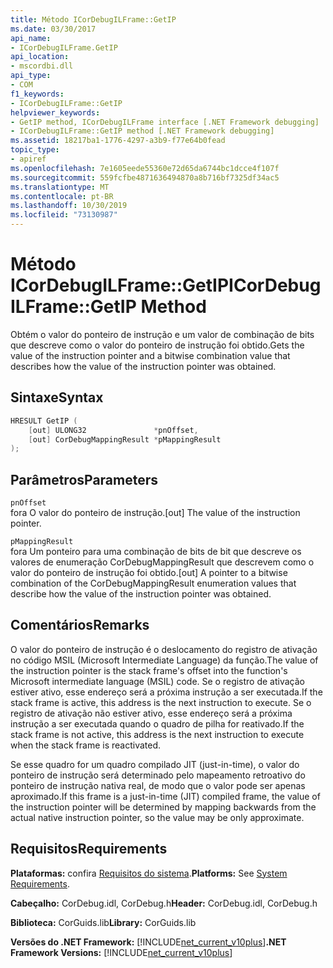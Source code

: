 ```yaml
---
title: Método ICorDebugILFrame::GetIP
ms.date: 03/30/2017
api_name:
- ICorDebugILFrame.GetIP
api_location:
- mscordbi.dll
api_type:
- COM
f1_keywords:
- ICorDebugILFrame::GetIP
helpviewer_keywords:
- GetIP method, ICorDebugILFrame interface [.NET Framework debugging]
- ICorDebugILFrame::GetIP method [.NET Framework debugging]
ms.assetid: 18217ba1-1776-4297-a3b9-f77e64b0fead
topic_type:
- apiref
ms.openlocfilehash: 7e1605eede55360e72d65da6744bc1dcce4f107f
ms.sourcegitcommit: 559fcfbe4871636494870a8b716bf7325df34ac5
ms.translationtype: MT
ms.contentlocale: pt-BR
ms.lasthandoff: 10/30/2019
ms.locfileid: "73130987"
---
```

# <a name="icordebugilframegetip-method"></a><span data-ttu-id="64a5b-102">Método ICorDebugILFrame::GetIP</span><span class="sxs-lookup"><span data-stu-id="64a5b-102">ICorDebugILFrame::GetIP Method</span></span>
<span data-ttu-id="64a5b-103">Obtém o valor do ponteiro de instrução e um valor de combinação de bits que descreve como o valor do ponteiro de instrução foi obtido.</span><span class="sxs-lookup"><span data-stu-id="64a5b-103">Gets the value of the instruction pointer and a bitwise combination value that describes how the value of the instruction pointer was obtained.</span></span>  
  
## <a name="syntax"></a><span data-ttu-id="64a5b-104">Sintaxe</span><span class="sxs-lookup"><span data-stu-id="64a5b-104">Syntax</span></span>  
  
```cpp  
HRESULT GetIP (  
    [out] ULONG32               *pnOffset,   
    [out] CorDebugMappingResult *pMappingResult  
);  
```  
  
## <a name="parameters"></a><span data-ttu-id="64a5b-105">Parâmetros</span><span class="sxs-lookup"><span data-stu-id="64a5b-105">Parameters</span></span>  
 `pnOffset`  
 <span data-ttu-id="64a5b-106">fora O valor do ponteiro de instrução.</span><span class="sxs-lookup"><span data-stu-id="64a5b-106">[out] The value of the instruction pointer.</span></span>  
  
 `pMappingResult`  
 <span data-ttu-id="64a5b-107">fora Um ponteiro para uma combinação de bits de bit que descreve os valores de enumeração CorDebugMappingResult que descrevem como o valor do ponteiro de instrução foi obtido.</span><span class="sxs-lookup"><span data-stu-id="64a5b-107">[out] A pointer to a bitwise combination of the CorDebugMappingResult enumeration values that describe how the value of the instruction pointer was obtained.</span></span>  
  
## <a name="remarks"></a><span data-ttu-id="64a5b-108">Comentários</span><span class="sxs-lookup"><span data-stu-id="64a5b-108">Remarks</span></span>  
 <span data-ttu-id="64a5b-109">O valor do ponteiro de instrução é o deslocamento do registro de ativação no código MSIL (Microsoft Intermediate Language) da função.</span><span class="sxs-lookup"><span data-stu-id="64a5b-109">The value of the instruction pointer is the stack frame's offset into the function's Microsoft intermediate language (MSIL) code.</span></span> <span data-ttu-id="64a5b-110">Se o registro de ativação estiver ativo, esse endereço será a próxima instrução a ser executada.</span><span class="sxs-lookup"><span data-stu-id="64a5b-110">If the stack frame is active, this address is the next instruction to execute.</span></span> <span data-ttu-id="64a5b-111">Se o registro de ativação não estiver ativo, esse endereço será a próxima instrução a ser executada quando o quadro de pilha for reativado.</span><span class="sxs-lookup"><span data-stu-id="64a5b-111">If the stack frame is not active, this address is the next instruction to execute when the stack frame is reactivated.</span></span>  
  
 <span data-ttu-id="64a5b-112">Se esse quadro for um quadro compilado JIT (just-in-time), o valor do ponteiro de instrução será determinado pelo mapeamento retroativo do ponteiro de instrução nativa real, de modo que o valor pode ser apenas aproximado.</span><span class="sxs-lookup"><span data-stu-id="64a5b-112">If this frame is a just-in-time (JIT) compiled frame, the value of the instruction pointer will be determined by mapping backwards from the actual native instruction pointer, so the value may be only approximate.</span></span>  
  
## <a name="requirements"></a><span data-ttu-id="64a5b-113">Requisitos</span><span class="sxs-lookup"><span data-stu-id="64a5b-113">Requirements</span></span>  
 <span data-ttu-id="64a5b-114">**Plataformas:** confira [Requisitos do sistema](../../../../docs/framework/get-started/system-requirements.md).</span><span class="sxs-lookup"><span data-stu-id="64a5b-114">**Platforms:** See [System Requirements](../../../../docs/framework/get-started/system-requirements.md).</span></span>  
  
 <span data-ttu-id="64a5b-115">**Cabeçalho:** CorDebug.idl, CorDebug.h</span><span class="sxs-lookup"><span data-stu-id="64a5b-115">**Header:** CorDebug.idl, CorDebug.h</span></span>  
  
 <span data-ttu-id="64a5b-116">**Biblioteca:** CorGuids.lib</span><span class="sxs-lookup"><span data-stu-id="64a5b-116">**Library:** CorGuids.lib</span></span>  
  
 <span data-ttu-id="64a5b-117">**Versões do .NET Framework:** [!INCLUDE[net_current_v10plus](../../../../includes/net-current-v10plus-md.md)]</span><span class="sxs-lookup"><span data-stu-id="64a5b-117">**.NET Framework Versions:** [!INCLUDE[net_current_v10plus](../../../../includes/net-current-v10plus-md.md)]</span></span>
